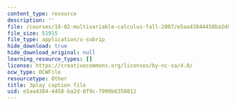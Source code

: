 ```yaml
---
content_type: resource
description: ''
file: /courses/18-02-multivariable-calculus-fall-2007/e5aa43844458ba2d8f9c7999b6358812_UZb9hZIAvL4.srt
file_size: 51915
file_type: application/x-subrip
hide_download: true
hide_download_original: null
learning_resource_types: []
license: https://creativecommons.org/licenses/by-nc-sa/4.0/
ocw_type: OCWFile
resourcetype: Other
title: 3play caption file
uid: e5aa4384-4458-ba2d-8f9c-7999b6358812
---
```

